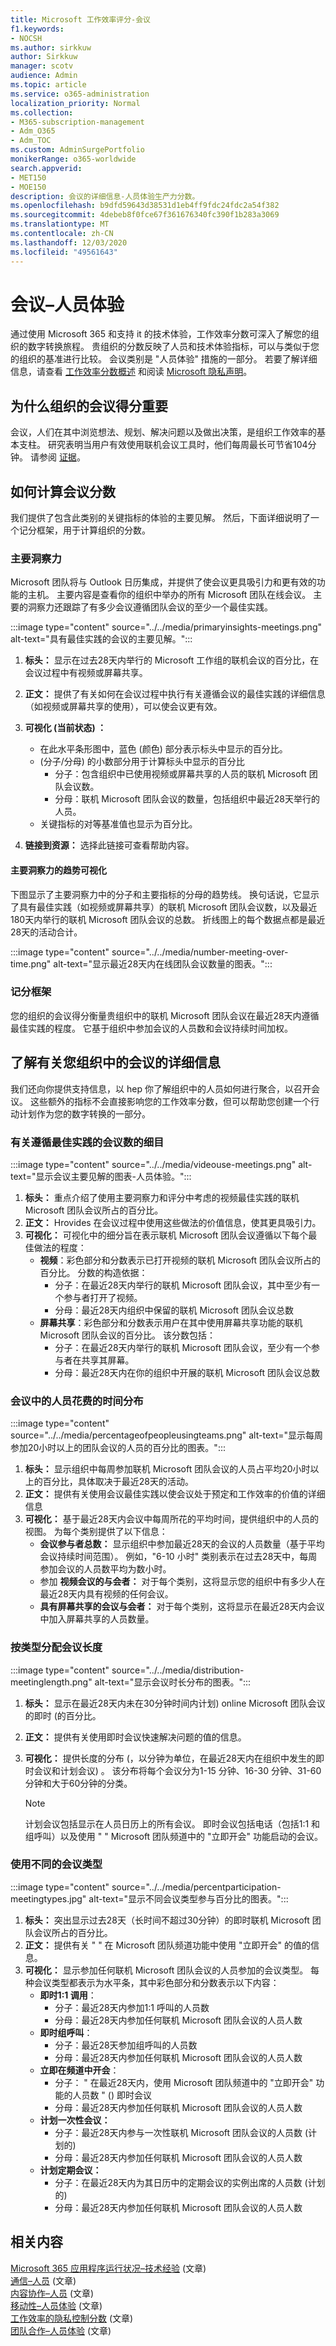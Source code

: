 ```yaml
---
title: Microsoft 工作效率评分-会议
f1.keywords:
- NOCSH
ms.author: sirkkuw
author: Sirkkuw
manager: scotv
audience: Admin
ms.topic: article
ms.service: o365-administration
localization_priority: Normal
ms.collection:
- M365-subscription-management
- Adm_O365
- Adm_TOC
ms.custom: AdminSurgePortfolio
monikerRange: o365-worldwide
search.appverid:
- MET150
- MOE150
description: 会议的详细信息-人员体验生产力分数。
ms.openlocfilehash: b9dfd59643d38531d1eb4ff9fdc24fdc2a54f382
ms.sourcegitcommit: 4debeb8f0fce67f361676340fc390f1b283a3069
ms.translationtype: MT
ms.contentlocale: zh-CN
ms.lasthandoff: 12/03/2020
ms.locfileid: "49561643"
---
```

# <a name="meetings--people-experiences"></a>会议–人员体验

通过使用 Microsoft 365 和支持 it 的技术体验，工作效率分数可深入了解您的组织的数字转换旅程。 贵组织的分数反映了人员和技术体验指标，可以与类似于您的组织的基准进行比较。 会议类别是 "人员体验" 措施的一部分。 若要了解详细信息，请查看 [工作效率分数概述](productivity-score.md) 和阅读 [Microsoft 隐私声明](https://privacy.microsoft.com/privacystatement)。

## <a name="why-your-organizations-meetings-score-matters"></a>为什么组织的会议得分重要

会议，人们在其中浏览想法、规划、解决问题以及做出决策，是组织工作效率的基本支柱。 研究表明当用户有效使用联机会议工具时，他们每周最长可节省104分钟。 请参阅 [证据](https://vc2prod.blob.core.windows.net/vc-resources/TEIStudies/TEI%20of%20Microsoft%20365%20E5%20-%20Oct%202018.pdf)。

## <a name="how-we-calculate-the-meetings-score"></a>如何计算会议分数

我们提供了包含此类别的关键指标的体验的主要见解。 然后，下面详细说明了一个记分框架，用于计算组织的分数。

### <a name="primary-insight"></a>主要洞察力

Microsoft 团队将与 Outlook 日历集成，并提供了使会议更具吸引力和更有效的功能的主机。 主要内容是查看你的组织中举办的所有 Microsoft 团队在线会议。 主要的洞察力还跟踪了有多少会议遵循团队会议的至少一个最佳实践。

:::image type="content" source="../../media/primaryinsights-meetings.png" alt-text="具有最佳实践的会议的主要见解。":::

1. **标头：** 显示在过去28天内举行的 Microsoft 工作组的联机会议的百分比，在会议过程中有视频或屏幕共享。
2. **正文：** 提供了有关如何在会议过程中执行有关遵循会议的最佳实践的详细信息（如视频或屏幕共享的使用），可以使会议更有效。
3. **可视化 (当前状态) ：**

      - 在此水平条形图中，蓝色 (颜色) 部分表示标头中显示的百分比。
      -  (分子/分母) 的小数部分用于计算标头中显示的百分比
         - 分子：包含组织中已使用视频或屏幕共享的人员的联机 Microsoft 团队会议数。
         - 分母：联机 Microsoft 团队会议的数量，包括组织中最近28天举行的人员。
      - 关键指标的对等基准值也显示为百分比。
1. **链接到资源：** 选择此链接可查看帮助内容。

#### <a name="trend-visualization-of-the-primary-insight"></a>主要洞察力的趋势可视化

下图显示了主要洞察力中的分子和主要指标的分母的趋势线。 换句话说，它显示了具有最佳实践（如视频或屏幕共享）的联机 Microsoft 团队会议数，以及最近180天内举行的联机 Microsoft 团队会议的总数。 折线图上的每个数据点都是最近28天的活动合计。

:::image type="content" source="../../media/number-meeting-over-time.png" alt-text="显示最近28天内在线团队会议数量的图表。":::

### <a name="scoring-framework"></a>记分框架

您的组织的会议得分衡量贵组织中的联机 Microsoft 团队会议在最近28天内遵循最佳实践的程度。 它基于组织中参加会议的人员数和会议持续时间加权。

## <a name="explore-more-about-meetings-in-your-organization"></a>了解有关您组织中的会议的详细信息

我们还向你提供支持信息，以 hep 你了解组织中的人员如何进行聚合，以召开会议。 这些额外的指标不会直接影响您的工作效率分数，但可以帮助您创建一个行动计划作为您的数字转换的一部分。

### <a name="breakdown-of-how-many-meetings-follow-best-practices"></a>有关遵循最佳实践的会议数的细目

:::image type="content" source="../../media/videouse-meetings.png" alt-text="显示会议主要见解的图表-人员体验。":::

1. **标头：**  重点介绍了使用主要洞察力和评分中考虑的视频最佳实践的联机 Microsoft 团队会议所占的百分比。
2. **正文：** Hrovides 在会议过程中使用这些做法的价值信息，使其更具吸引力。 
3. **可视化：** 可视化中的细分旨在表示联机 Microsoft 团队会议遵循以下每个最佳做法的程度： 
    - **视频**：彩色部分和分数表示已打开视频的联机 Microsoft 团队会议所占的百分比。 分数的构造依据： 
        - 分子：在最近28天内举行的联机 Microsoft 团队会议，其中至少有一个参与者打开了视频。 
        - 分母：最近28天内组织中保留的联机 Microsoft 团队会议总数 
    - **屏幕共享**：彩色部分和分数表示用户在其中使用屏幕共享功能的联机 Microsoft 团队会议的百分比。 该分数包括： 
        - 分子：在最近28天内举行的联机 Microsoft 团队会议，至少有一个参与者在共享其屏幕。
        - 分母：最近28天内在你的组织中开展的联机 Microsoft 团队会议总数


### <a name="distribution-of-time-spent-by-people-in-meetings"></a>会议中的人员花费的时间分布

:::image type="content" source="../../media/percentageofpeopleusingteams.png" alt-text="显示每周参加20小时以上的团队会议的人员的百分比的图表。":::

1. **标头：** 显示组织中每周参加联机 Microsoft 团队会议的人员占平均20小时以上的百分比，具体取决于最近28天的活动。
2. **正文：** 提供有关使用会议最佳实践以使会议处于预定和工作效率的价值的详细信息
3. **可视化：** 基于最近28天内会议中每周所花的平均时间，提供组织中的人员的视图。 为每个类别提供了以下信息：
      - **会议参与者总数：** 显示组织中参加最近28天的会议的人员数量（基于平均会议持续时间范围）。 例如，"6-10 小时" 类别表示在过去28天中，每周参加会议的人员数平均为数小时。
      - 参加 **视频会议的与会者：** 对于每个类别，这将显示您的组织中有多少人在最近28天内具有视频的任何会议。
      - **具有屏幕共享的会议与会者：** 对于每个类别，这将显示在最近28天内会议中加入屏幕共享的人员数量。

### <a name="distribution-of-meeting-length-by-type"></a>按类型分配会议长度

:::image type="content" source="../../media/distribution-meetinglength.png" alt-text="显示会议时长分布的图表。":::

1. **标头：** 显示在最近28天内未在30分钟时间内计划) online Microsoft 团队会议的即时 (的百分比。
2. **正文：** 提供有关使用即时会议快速解决问题的值的信息。
3. **可视化：** 提供长度的分布 (，以分钟为单位，在最近28天内在组织中发生的即时会议和计划会议) 。 该分布将每个会议分为1-15 分钟、16-30 分钟、31-60 分钟和大于60分钟的分类。

    > [!NOTE]
    > 计划会议包括显示在人员日历上的所有会议。 即时会议包括电话（包括1:1 和组呼叫）以及使用 &quot; &quot; Microsoft 团队频道中的 "立即开会" 功能启动的会议。


### <a name="use-of-different-meeting-types"></a>使用不同的会议类型

:::image type="content" source="../../media/percentparticipation-meetingtypes.jpg" alt-text="显示不同会议类型参与百分比的图表。":::

1. **标头：** 突出显示过去28天（长时间不超过30分钟）的即时联机 Microsoft 团队会议所占的百分比。
2. **正文：** 提供有关 &quot; &quot; 在 Microsoft 团队频道功能中使用 "立即开会" 的值的信息。
3. **可视化：** 显示参加任何联机 Microsoft 团队会议的人员参加的会议类型。 每种会议类型都表示为水平条，其中彩色部分和分数表示以下内容：
    - **即时1:1 调用**：
        - 分子：最近28天内参加1:1 呼叫的人员数
        - 分母：最近28天内参加任何联机 Microsoft 团队会议的人员人数
   - **即时组呼叫**：
        - 分子：最近28天参加组呼叫的人员数
        - 分母：最近28天内参加任何联机 Microsoft 团队会议的人员人数
   - **立即在频道中开会**：
        - 分子： &quot; 在最近28天内，使用 Microsoft 团队频道中的 "立即开会" 功能的人员数 &quot; () 即时会议
        - 分母：最近28天内参加任何联机 Microsoft 团队会议的人员人数
    - **计划一次性会议：**
        - 分子：最近28天内参与一次性联机 Microsoft 团队会议的人员数 (计划的) 
        - 分母：最近28天内参加任何联机 Microsoft 团队会议的人员人数
    - **计划定期会议：**
        - 分子：在最近28天内为其日历中的定期会议的实例出席的人员数 (计划的) 
        - 分母：最近28天内参加任何联机 Microsoft 团队会议的人员人数

## <a name="related-content"></a>相关内容

[Microsoft 365 应用程序运行状况–技术经验](apps-health.md) (文章) \
[通信–人员](communication.md) (文章) \
[内容协作–人员](content-collaboration.md) (文章) \
[移动性–人员体验](mobility.md) (文章) \
[工作效率的隐私控制分数](privacy.md) (文章) \
[团队合作–人员体验](teamwork.md) (文章) 
